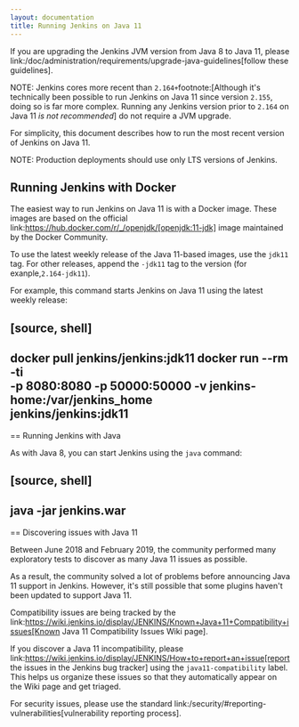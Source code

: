 ```yaml
---
layout: documentation
title: Running Jenkins on Java 11
---
```


If you are upgrading the Jenkins JVM version from Java 8 to Java 11, please link:/doc/administration/requirements/upgrade-java-guidelines[follow these guidelines].

NOTE: Jenkins cores more recent than ``2.164+``footnote:[Although it's technically been possible to run Jenkins on Java 11 since version `2.155`, doing so is far more complex. Running any Jenkins version prior to `2.164` on Java 11 *is not recommended*] do not require a JVM upgrade.

For simplicity, this document describes how to run the most recent version of Jenkins on Java 11.

NOTE: Production deployments should use only LTS versions of Jenkins.

## Running Jenkins with Docker

The easiest way to run Jenkins on Java 11 is with a Docker image.
These images are based on the official link:https://hub.docker.com/r/_/openjdk/[openjdk:11-jdk] image maintained by the Docker Community.

To use the latest weekly release of the Java 11-based images, use the `jdk11` tag. For other releases, append the `-jdk11` tag to the version (for exanple,`2.164-jdk11`).

For example, this command starts Jenkins on Java 11 using the latest weekly release: 

[source, shell]
----
docker pull jenkins/jenkins:jdk11
docker run --rm -ti \
  -p 8080:8080 -p 50000:50000
  -v jenkins-home:/var/jenkins_home \
  jenkins/jenkins:jdk11
----

== Running Jenkins with Java

As with Java 8, you can start Jenkins using the `java` command:

[source, shell]
----
java -jar jenkins.war
----

== Discovering issues with Java 11

Between June 2018 and February 2019, the community performed many exploratory tests to discover as many Java 11 issues as possible.

As a result, the community solved a lot of problems before announcing Java 11 support in Jenkins. However, it's still possible that some plugins haven't been updated to support Java 11.

Compatibility issues are being tracked by the link:https://wiki.jenkins.io/display/JENKINS/Known+Java+11+Compatibility+issues[Known Java 11 Compatibility Issues Wiki page].

If you discover a Java 11 incompatibility, please link:https://wiki.jenkins.io/display/JENKINS/How+to+report+an+issue[report the issues in the Jenkins bug tracker] using the `java11-compatibility` label. This helps us organize these issues so that they automatically appear on the Wiki page and get triaged.

For security issues, please use the standard link:/security/#reporting-vulnerabilities[vulnerability reporting process].
